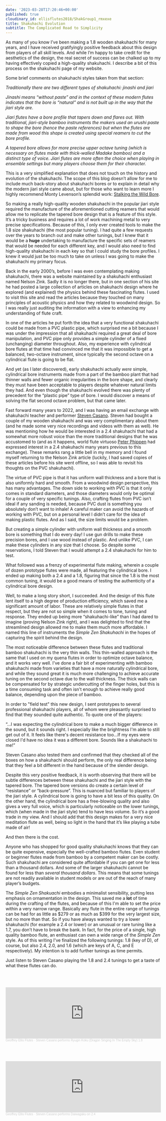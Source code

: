 ```yaml
---
date: '2023-03-28T17:20:46+00:00'
published: true
cloudinary_id: ellisflutes2018/ShakGroup1_rmxexe
title: Shakuhachi Evolution
subtitle: The Complicated Road to Simplicity
---
```


As many of you know I’ve been making a 1.8 wooden shakuhachi for many years, and I have received gratifyingly positive feedback about this design from players of all skill levels.  And while I’m happy to take credit for the aesthetics of the design, the real secret of success can be chalked up to my having effectively copied a high-quality shakuhachi.  I describe a bit of this process on the shakuhachi page of my website.

Some brief comments on shakuhachi styles taken from that section:

*Traditionally there are two different types of shakuhachi: jinashi and jiari*

*Jinashi means “without paste” and in the context of these modern flutes indicates that the bore is “natural” and is not built up in the way that the jiari style are.*

*Jiari flutes have a bore profile that tapers down and flares out. With traditional, jiari-style bamboo instruments the makers used an urushi paste to shape the bore (hence the paste references) but when the flutes are made from wood this shape is created using special reamers to cut the bore profile.*

*A tapered bore allows for more precise upper octave tuning (which is necessary on flutes made with thick-walled Madake bamboo) and a distinct type of voice. Jiari flutes are more often the choice when playing in ensemble settings but many players choose them for their character.*

This is a very simplified explanation that does not touch on the history and evolution of the shakuhachi.  The scope of this blog doesn’t allow for me to include much back-story about shakuhachi bores or to explain in detail why the modern jiari style came about, but for those who want to learn more I highly recommend Monty Levenson’s splendid work: [Stalking the Wild Bore](https://shakuhachi.com/CM-Levenson-WildBore.html).

So making a really high-quality wooden shakuhachi in the popular jiari style required the manufacture of the aforementioned cutting reamers that would allow me to replicate the tapered bore design that is a feature of this style.  It’s a tricky business and requires a lot of work machining metal to very precise specifications.  Because of this, I only ever created tools to make the 1.8 size shakuhachi (the most popular tuning).  I had quite a few requests over the years to branch out and make other tunings, but I knew that it would be a **huge** undertaking to manufacture the specific sets of reamers that would be needed for each different key, and I would also need to find high-quality shakuhachi in each key so that I could study the bore profiles.  I knew it would just be too much to take on unless I was going to make the shakuhachi my primary focus.

Back in the early 2000’s, before I was even contemplating making shakuhachi, there was a website maintained by a shakuhachi enthusiast named Nelson Zink.  Sadly it is no longer there, but in one section of his site he had posted a large collection of articles on shakuhachi design where he explored (and explained) the physics behind these fascinating flutes.  I used to visit this site and read the articles because they touched on many principles of acoustic physics and how they related to woodwind design.  So I was really just auditing the information with a view to enhancing my understanding of flute craft.  

In one of the articles he put forth the idea that a very functional shakuhachi could be made from a PVC plastic pipe, which surprised me a bit because I was under the impression that all shakuhachi required a great deal of bore manipulation, and PVC pipe only provides a simple cylinder of a fixed (unchanging) diameter throughout.  Also, my experience with cylindrical bore flutes at that time had convinced me that it was impossible to get a balanced, two-octave instrument, since typically the second octave on a cylindrical flute is going to be flat.

And yet (as I later discovered), early shakuhachi actually *were* simple, cylindrical bore instruments made from a part of the bamboo plant that had thinner walls and fewer organic irregularities in the bore shape, and clearly they must have been acceptable to players despite whatever natural limits they had.  And even though the shakuhachi evolved there was plenty of precedent for the “plastic pipe” type of bore.  I would discover a means of solving the flat second octave problem, but that came later.

Fast forward many years to 2022, and I was having an email exchange with shakuhachi teacher and performer [Steven Casano](https://stevencasano.com/about.html).  Steven had bought a couple of my wooden shakuhachi and was very complimentary about them (and he made some very nice recordings and videos with them as well).  He was mentioning how he would be interested in a 2.4 shakuhachi that had a somewhat more robust voice than the more traditional designs that he was accustomed to (and as it happens, world flute virtuoso [Peter Phippen](https://www.peterphippen.com/) had expressed interest in a 2.4 shakuhachi many years previous to this exchange).  These remarks rang a little bell in my memory and I found myself returning to the Nelson Zink article (luckily, I had saved copies of these articles before his site went offline, so I was able to revisit his thoughts on the PVC shakuhachi).

The virtue of PVC pipe is that it has uniform wall thickness and a bore that is also uniformly hard and smooth.  From a woodwind design perspective, this has many advantages.  The down side to working with PVC is that it only comes in standard diameters, and those diameters would only be optimal for a couple of very specific tunings.  Also, crafting flutes from PVC isn’t ideal if any sanding is needed, because PVC dust is something you absolutely don’t want to inhale!  A careful maker can avoid the hazards of working with PVC, but on a personal level I didn’t care for the idea of making plastic flutes.  And as I said, the size limits would be a problem.

But creating a simple cylinder with uniform wall thickness and a smooth bore is something that I do every day!  I use gun drills to make these precision bores, and I use wood instead of plastic.  And unlike PVC, I can make these cylinders in any size that I choose.  So despite some reservations, I told Steven that I would attempt a 2.4 shakuhachi for him to test. 

What followed was a frenzy of experimental flute making, wherein a couple of dozen prototype flutes were made, all featuring the cylindrical bore.  I ended up making both a 2.4 and a 1.8, figuring that since the 1.8 is the most common tuning, it would be a good means of testing the authenticity of a cylindrical bore design.    

Well, to make a long story short, I succeeded.  And the design of this flute lent itself to a high degree of production efficiency, which saved me a significant amount of labor.  These are relatively simple flutes in that respect, but they are not so simple when it comes to tone, tuning and response.  They ended up being more “shakuhachi-like” than I had dared to imagine (proving Nelson Zink right),  and I was delighted to find that the streamlined design allowed me to make them much more affordable.  I named this line of instruments the *Simple Zen Shakuhachi* in the hopes of capturing the spirit behind the design.

The most noticeable difference between these flutes and traditional bamboo shakuhachi is the very thin walls.   This thin-walled approach is the same that I used on my quena flutes in order to optimize octave balance, and it works very well.  I've done a fair bit of experimenting with bamboo shakuhachi made from varieties that have a more naturally cylindrical bore, and while they sound great it is much more challenging to achieve accurate tuning on the second octave due to the wall thickness.  The thick walls can be compensated for by strategic undercutting of the finger holes, but this is a time consuming task and often isn't enough to achieve really good balance, depending upon the piece of bamboo.

In order to "field test" this new design, I sent prototypes to several professional shakuhachi players, all of whom were pleasantly surprised to find that they sounded quite authentic.  To quote one of the players:

“…I was expecting the cylindrical bore to make a much bigger difference in the sound, but it sounds right. I especially like the brightness I'm able to still get out of it. It feels like there's decent resistance too…If my eyes were closed I'd have no idea it was a different bore. Sounds like a shakuhachi to me!”

Steven Casano also tested them and confirmed that they checked all of the boxes on how a shakuhachi should perform, the only real difference being that they feel a bit different in the hand because of the slender design.

Despite this very positive feedback, it is worth observing that there will be subtle differences between these shakuhachi and the jiari style with the tapered bore.  The tapered bore versions do create a certain level of “resistance” or “back-pressure”.  This is nuanced but familiar to players of the jiari style.  A cylindrical bore is going to have a bit less of this quality.  On the other hand, the cylindrical bore has a free-blowing quality and also gives a very full voice, which is particularly noticeable on the lower tunings, which (when made in the jiari style) tend to have less volume.   So it’s a good trade in my view.  And I should add that this design makes for a very nice meditation flute as well, being so light in the hand that it’s like playing a tube made of air!

And then there is the cost.

Anyone who has shopped for good quality shakuhachi knows that they can be quite expensive, especially the well-crafted bamboo flutes.  Even student or beginner flutes made from bamboo by a competent maker can be costly.  Such shakuhachi are considered quite affordable if you can get one for less than a thousand dollars.  And some of the larger shakuhachi cannot be found for less than *several thousand dollars*.  This means that some tunings are not readily available in student models or are out of the reach of many player’s budgets.  

The *Simple Zen Shakuachi* embodies a minimalist sensibility, putting less emphasis on ornamentation in the design.  This saved me a **lot** of time during the crafting of the flutes, and because of this I'm able to set the price within a very narrow range.   Basically any flute in the entire range of tunings can be had for as little as $279 or as much as $399 for the very largest size, but no more than that.  So if you have always wanted to try a lower shakuhachi (for example a 2.4 or lower) or an unusual or rare tuning like a 1.7, you don’t have to break the bank.  In fact, for the price of a single, high quality bamboo flute, an enthusiast can own a wide range of the *Simple Zen* style.  As of this writing I've finalized the following tunings:  1.8 (key of D), of course, but also  2.4, 2.0,  and 1.6 (which are keys of  A, C, and E respectively).  My intention is to add further tunings as time permits.

Just listen to Steven Casano playing the 1.8 and 2.4 tunings to get a taste of what these flutes can do.

<br/><br/>  


<iframe width="100%" height="166" scrolling="no" frameborder="no" allow="autoplay" src="https://w.soundcloud.com/player/?url=https%3A//api.soundcloud.com/tracks/1467319822&color=%23ff5500&auto_play=false&hide_related=false&show_comments=true&show_user=true&show_reposts=false&show_teaser=true"></iframe><div style="font-size: 10px; color: #cccccc;line-break: anywhere;word-break: normal;overflow: hidden;white-space: nowrap;text-overflow: ellipsis; font-family: Interstate,Lucida Grande,Lucida Sans Unicode,Lucida Sans,Garuda,Verdana,Tahoma,sans-serif;font-weight: 100;"><a href="https://soundcloud.com/earth-tone-flutes" title="Geoffrey Ellis Flutes" target="_blank" style="color: #cccccc; text-decoration: none;">Geoffrey Ellis Flutes</a> · <a href="https://soundcloud.com/earth-tone-flutes/ryugin-koku-dragon-singing-in-the-empty-sky-18" title="Steven Casano performs Ryugin Koku (Dragon Singing In The Empty Sky) 1.8" target="_blank" style="color: #cccccc; text-decoration: none;">Steven Casano performs Ryugin Koku (Dragon Singing In The Empty Sky) 1.8</a></div>

<br/><br/>  

<iframe width="100%" height="166" scrolling="no" frameborder="no" allow="autoplay" src="https://w.soundcloud.com/player/?url=https%3A//api.soundcloud.com/tracks/1471467844&color=%23ff5500&auto_play=false&hide_related=false&show_comments=true&show_user=true&show_reposts=false&show_teaser=true"></iframe><div style="font-size: 10px; color: #cccccc;line-break: anywhere;word-break: normal;overflow: hidden;white-space: nowrap;text-overflow: ellipsis; font-family: Interstate,Lucida Grande,Lucida Sans Unicode,Lucida Sans,Garuda,Verdana,Tahoma,sans-serif;font-weight: 100;"><a href="https://soundcloud.com/earth-tone-flutes" title="Geoffrey Ellis Flutes" target="_blank" style="color: #cccccc; text-decoration: none;">Geoffrey Ellis Flutes</a> · <a href="https://soundcloud.com/earth-tone-flutes/steven-casano-plays-daiwagaku-on-24" title="Steven Casano performs Daiwagaku on 2.4" target="_blank" style="color: #cccccc; text-decoration: none;">Steven Casano performs Daiwagaku on 2.4</a></div>
